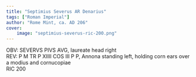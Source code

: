 ```yaml
---
title: "Septimius Severus AR Denarius"
tags: ["Roman Imperial"]
author: "Rome Mint, ca. AD 206"
cover:
    image: "septimius-severus-ric-200.png"
---
```


OBV: SEVERVS PIVS AVG, laureate head right  
REV: P M TR P XIIII COS III P P, Annona standing left, holding corn ears over a modius and cornucopiae  
RIC 200